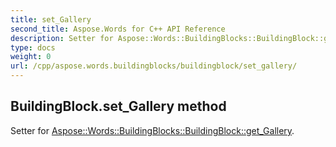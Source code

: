 ```yaml
---
title: set_Gallery
second_title: Aspose.Words for C++ API Reference
description: Setter for Aspose::Words::BuildingBlocks::BuildingBlock::get_Gallery. 
type: docs
weight: 0
url: /cpp/aspose.words.buildingblocks/buildingblock/set_gallery/
---
```

## BuildingBlock.set_Gallery method


Setter for [Aspose::Words::BuildingBlocks::BuildingBlock::get_Gallery](./get_gallery/).

